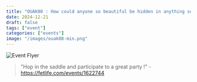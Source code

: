 ```yaml
---
title: "OUAK08 : How could anyone so beautiful be hidden in anything so frightful?"
date: 2024-12-21
draft: false
tags: ["event"]
categories: ["events"]
image: "/images/ouak08-min.png"
---
```

![Event Flyer](/images/ouak08-min.png)

> "Hop in the saddle and participate to a great party !" - https://fetlife.com/events/1622744

